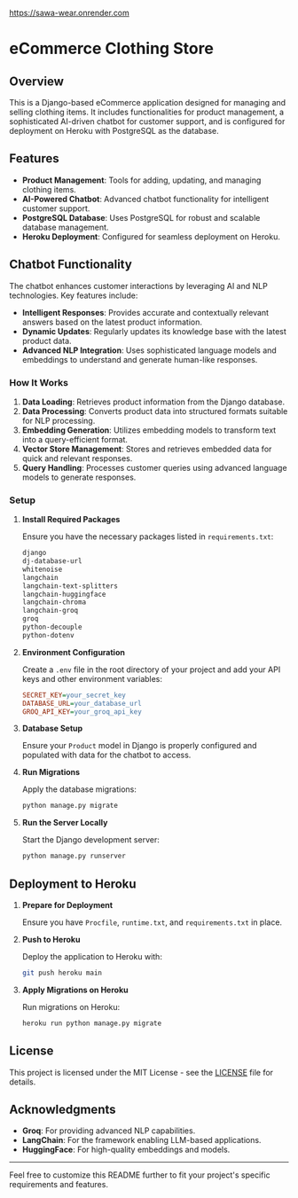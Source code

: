 https://sawa-wear.onrender.com
# eCommerce Clothing Store

## Overview

This is a Django-based eCommerce application designed for managing and selling clothing items. It includes functionalities for product management, a sophisticated AI-driven chatbot for customer support, and is configured for deployment on Heroku with PostgreSQL as the database.

## Features

- **Product Management**: Tools for adding, updating, and managing clothing items.
- **AI-Powered Chatbot**: Advanced chatbot functionality for intelligent customer support.
- **PostgreSQL Database**: Uses PostgreSQL for robust and scalable database management.
- **Heroku Deployment**: Configured for seamless deployment on Heroku.

## Chatbot Functionality

The chatbot enhances customer interactions by leveraging AI and NLP technologies. Key features include:

- **Intelligent Responses**: Provides accurate and contextually relevant answers based on the latest product information.
- **Dynamic Updates**: Regularly updates its knowledge base with the latest product data.
- **Advanced NLP Integration**: Uses sophisticated language models and embeddings to understand and generate human-like responses.

### How It Works

1. **Data Loading**: Retrieves product information from the Django database.
2. **Data Processing**: Converts product data into structured formats suitable for NLP processing.
3. **Embedding Generation**: Utilizes embedding models to transform text into a query-efficient format.
4. **Vector Store Management**: Stores and retrieves embedded data for quick and relevant responses.
5. **Query Handling**: Processes customer queries using advanced language models to generate responses.

### Setup

1. **Install Required Packages**

    Ensure you have the necessary packages listed in `requirements.txt`:

    ```txt
    django
    dj-database-url
    whitenoise
    langchain
    langchain-text-splitters
    langchain-huggingface
    langchain-chroma
    langchain-groq
    groq
    python-decouple
    python-dotenv
    ```

2. **Environment Configuration**

    Create a `.env` file in the root directory of your project and add your API keys and other environment variables:

    ```ini
    SECRET_KEY=your_secret_key
    DATABASE_URL=your_database_url
    GROQ_API_KEY=your_groq_api_key
    ```

3. **Database Setup**

    Ensure your `Product` model in Django is properly configured and populated with data for the chatbot to access.

4. **Run Migrations**

    Apply the database migrations:

    ```bash
    python manage.py migrate
    ```

5. **Run the Server Locally**

    Start the Django development server:

    ```bash
    python manage.py runserver
    ```

## Deployment to Heroku

1. **Prepare for Deployment**

    Ensure you have `Procfile`, `runtime.txt`, and `requirements.txt` in place.

2. **Push to Heroku**

    Deploy the application to Heroku with:

    ```bash
    git push heroku main
    ```

3. **Apply Migrations on Heroku**

    Run migrations on Heroku:

    ```bash
    heroku run python manage.py migrate
    ```

## License

This project is licensed under the MIT License - see the [LICENSE](LICENSE) file for details.

## Acknowledgments

- **Groq**: For providing advanced NLP capabilities.
- **LangChain**: For the framework enabling LLM-based applications.
- **HuggingFace**: For high-quality embeddings and models.

---

Feel free to customize this README further to fit your project's specific requirements and features.
